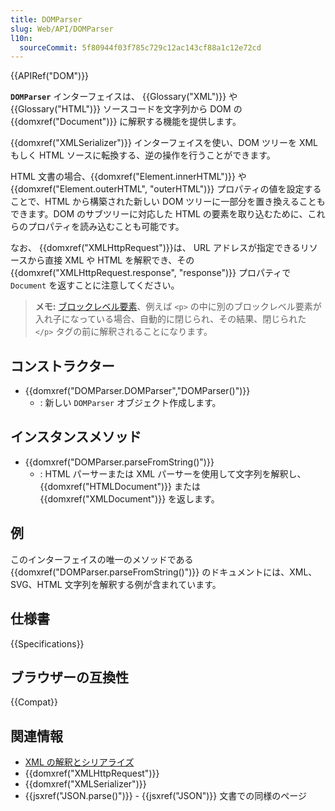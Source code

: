 ```yaml
---
title: DOMParser
slug: Web/API/DOMParser
l10n:
  sourceCommit: 5f80944f03f785c729c12ac143cf88a1c12e72cd
---
```


{{APIRef("DOM")}}

**`DOMParser`** インターフェイスは、 {{Glossary("XML")}} や {{Glossary("HTML")}} ソースコードを文字列から DOM の {{domxref("Document")}} に解釈する機能を提供します。

{{domxref("XMLSerializer")}} インターフェイスを使い、DOM ツリーを XML もしく HTML ソースに転換する、逆の操作を行うことができます。

HTML 文書の場合、{{domxref("Element.innerHTML")}} や {{domxref("Element.outerHTML", "outerHTML")}} プロパティの値を設定することで、HTML から構築された新しい DOM ツリーに一部分を置き換えることもできます。DOM のサブツリーに対応した HTML の要素を取り込むために、これらのプロパティを読み込むことも可能です。

なお、 {{domxref("XMLHttpRequest")}}は、 URL アドレスが指定できるリソースから直接 XML や HTML を解釈でき、その {{domxref("XMLHttpRequest.response", "response")}} プロパティで `Document` を返すことに注意してください。

> **メモ:** [ブロックレベル要素](/ja/docs/Web/HTML/Block-level_elements)、例えば `<p>` の中に別のブロックレベル要素が入れ子になっている場合、自動的に閉じられ、その結果、閉じられた `</p>` タグの前に解釈されることになります。

## コンストラクター

- {{domxref("DOMParser.DOMParser","DOMParser()")}}
  - : 新しい `DOMParser` オブジェクト作成します。

## インスタンスメソッド

- {{domxref("DOMParser.parseFromString()")}}
  - : HTML パーサーまたは XML パーサーを使用して文字列を解釈し、 {{domxref("HTMLDocument")}} または {{domxref("XMLDocument")}} を返します。

## 例

このインターフェイスの唯一のメソッドである {{domxref("DOMParser.parseFromString()")}} のドキュメントには、XML、SVG、HTML 文字列を解釈する例が含まれています。

## 仕様書

{{Specifications}}

## ブラウザーの互換性

{{Compat}}

## 関連情報

- [XML の解釈とシリアライズ](/ja/docs/Web/Guide/Parsing_and_serializing_XML)
- {{domxref("XMLHttpRequest")}}
- {{domxref("XMLSerializer")}}
- {{jsxref("JSON.parse()")}} - {{jsxref("JSON")}} 文書での同様のページ

